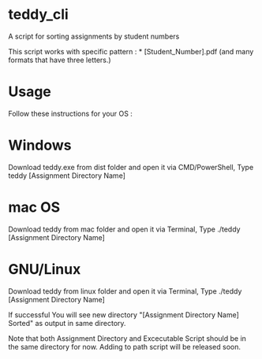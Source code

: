 # teddy_cli
A script for sorting assignments by student numbers 

This script works with specific pattern :
\* [Student_Number].pdf (and many formats that have three letters.)

# Usage
Follow these instructions for your OS :

# Windows
Download teddy.exe from dist folder and open it via CMD/PowerShell, Type teddy [Assignment Directory Name]
# mac OS
Download teddy from mac folder and open it via Terminal, Type ./teddy [Assignment Directory Name]
# GNU/Linux
Download teddy from linux folder and open it via Terminal, Type ./teddy [Assignment Directory Name]

If successful You will see new directory "[Assignment Directory Name] Sorted" as output in same directory.

Note that both Assignment Directory and Excecutable Script should be in the same directory for now.
Adding to path script will be released soon.



